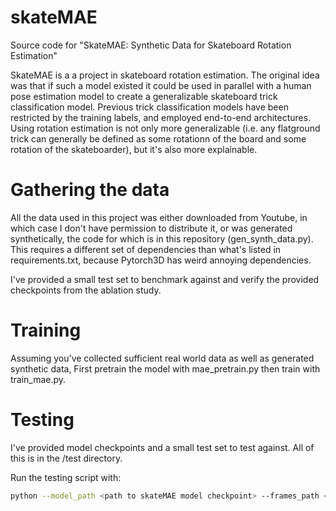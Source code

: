 # skateMAE

Source code for "SkateMAE: Synthetic Data for Skateboard Rotation Estimation"

SkateMAE is a a project in skateboard rotation estimation. The original idea
was that if such a model existed it could be used in parallel with a 
human pose estimation model to create a generalizable skateboard trick
classification model. Previous trick classification models have been restricted
by the training labels, and employed end-to-end architectures. Using rotation estimation
is not only more generalizable (i.e. any flatground trick can generally be defined
as some rotationn of the board and some rotation of the skateboarder), but it's also 
more explainable. 

# Gathering the data

All the data used in this project was either downloaded from Youtube, in which case I
don't have permission to distribute it, or was generated synthetically, the code for which 
is in this repository (gen_synth_data.py). This requires a different set of dependencies than what's 
listed in requirements.txt, because Pytorch3D has weird annoying dependencies. 

I've provided a small test set to benchmark against and verify
the provided checkpoints from the ablation study.

# Training

Assuming you've collected sufficient real world data as well as generated synthetic data,
First pretrain the model with mae_pretrain.py then train with train_mae.py.

# Testing

I've provided model checkpoints and a small test set to test against. All of this is in the /test directory. 

Run the testing script with:

```bash
python --model_path <path to skateMAE model checkpoint> --frames_path <path to directory of test images> --poses_path <path to csv file containing rotation labels>
```
